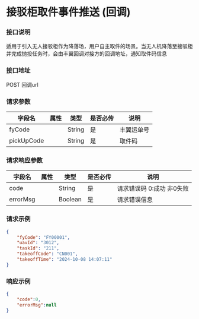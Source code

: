 # 接驳柜取件事件推送 (回调) 

### 接口说明

适用于引入无人接驳柜作为降落场，用户自主取件的场景。当无人机降落至接驳柜并完成抛投任务时，会由丰翼回调对接方的回调地址，通知取件码信息

### 接口地址

POST
回调url


### 请求参数

| 字段名     | 属性 | 类型   | 是否必传 | 说明     |
| ---------- | ---- | ------ | -------- | -------- |
| fyCode     |      | String | 是       | 丰翼运单号|
| pickUpCode |      | String | 是       | 取件码   |

	
### 请求响应参数

| 字段名   | 属性 | 类型    | 是否必传 | 说明                      |
| -------- | ---- | ------- | -------- | ------------------------- |
| code     |      | String  | 是       | 请求错误码 0:成功 非0失败 |
| errorMsg |      | Boolean | 是       | 请求错误信息              |


### 请求示例

```json
{
    "fyCode": "FY00001",
    "uavId": "3012",
    "taskId": "211",
    "takeoffCode": "CN001",
    "takeoffTime": "2024-10-08 14:07:11"
}
```

### 响应示例
   
```json
{
    "code":0,
    "errorMsg":null
}
```